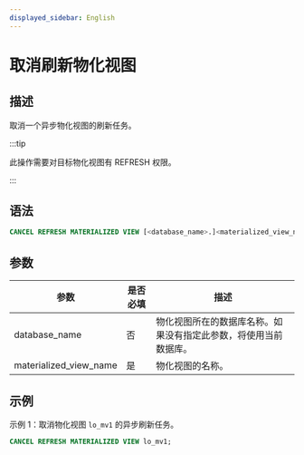 ```yaml
---
displayed_sidebar: English
---
```


# 取消刷新物化视图

## 描述

取消一个异步物化视图的刷新任务。

:::tip

此操作需要对目标物化视图有 REFRESH 权限。

:::

## 语法

```SQL
CANCEL REFRESH MATERIALIZED VIEW [<database_name>.]<materialized_view_name>
```

## 参数

|**参数**|**是否必填**|**描述**|
|---|---|---|
|database_name|否|物化视图所在的数据库名称。如果没有指定此参数，将使用当前数据库。|
|materialized_view_name|是|物化视图的名称。|

## 示例

示例 1：取消物化视图 `lo_mv1` 的异步刷新任务。

```SQL
CANCEL REFRESH MATERIALIZED VIEW lo_mv1;
```